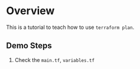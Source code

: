 # Overview

This is a tutorial to teach how to use `terraform plan`.

## Demo Steps

1. Check the `main.tf`, `variables.tf`